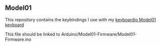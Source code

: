 ## Model01
This repository contains the keybindings I use with my [keyboardio Model01 keyboard](https://shop.keyboard.io/)

This file should be linked to Arduino/Model01-Firmware/Model01-Firmware.ino

